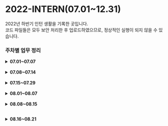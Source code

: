 # 2022-INTERN(07.01~12.31)

2022년 하반기 인턴 생활을 기록한 곳입니다.<br>
코드 파일들은 모두 보안 처리한 후 업로드하였으므로, 정상적인 실행이 되지 않을 수 있습니다.

<h3> 주차별 업무 정리 </h3>

<details>
<summary><b>07.01~07.07</b></summary>

 ####  ✔ 업무 환경 및 개발 환경 세팅
 * 사내 메신저, 자료 교환, 그룹웨어 등 계정 생성 및 승인.
 * 관리망과 인터넷망에 개발 환경 세팅(PYCHARM, Intellij, JAVA, Python 등 설치)
 ####  ✔ 정제 및 매핑 업무
 * 사용자가 특정한 서식 없이 입력한 데이터들을 조건에 맞게 정제하고, 키워드를 토대로 매핑하는 프로그램을 설계.
 * 사용 언어 : JAVA
 * 사용 자료 구조 : 이중 리스트, 해시맵
 * 데이터 셋 : A(400만), B(20만), C, D
 * 결과물 : A의 키워드와 B의 키워드를 각각 정제한 후, 각 키워드를 토대로 매핑(일치 또는 포함)한다. 매핑 결과 output을 csv 형식으로 출력하고, 이외의 필요한 정보는 C, D에서 추출한다.
</details><br>
 
<details>
<summary><b>07.08~07.14</b></summary>

 #### ✔ 내부 서비스 개편으로 인한 오류 해결 프로그램
 * 이메일 파일의 특정 정보들을 추출해 엑셀 파일로 리스트업하는 프로그램 제작.
 * 사용 언어 : PYTHON
 * 사용 라이브러리 : pandas, openpyxl, configparser, bs4
 * 사용 자료 구조 : 딕셔너리
 * 데이터 셋 : *.eml
 * 결과물 : *.eml 을 email.parser를 이용하여 데이터를 딕셔너리 식으로 저장한 후, 주어진 경로의 엑셀 파일로 출력한다.
 * 특징 : 해당 프로젝트는 오프라인 환경에서 실행되어야 하므로, 사용한 패키지의 *.whl, *.gz 파일을 다운로드 한 후, 실행 환경에서 패키지를 설치하였다.
 #### ✔ 매핑 추가 작업
 * 품목DB와의 추가 매핑.
</details><br>
 
<details>
<summary><b>07.15~07.29</b></summary>
 
 #### ✔ 개발 환경 세팅
 * BXM, ORACLE 설치 및 네트워크 연결
 #### ✔ 온라인 ESG 실태표 작성 페이지(SK이노베이션 계열 전용) 개발
 * 기존 온라인 실태표 작성 페이지를 참고하여 SK이노베이션 계열 전용 온라인 ESG 실태표 작성 페이지 개발.
 * 사용 언어 : html, backbone.js, java
 * DBMS : Oracle
 * 사용 프레임워크 : BXM
 * 신규 개발 업무를 진행하면서, 기존 코드의 오류를 세 가지 발견하였고, 해결하였다.
      - 팝업창 close 버튼 작동 안되는 오류 : 단순 이벤트 처리 함수를 추가하여 해결
      - 버튼의 이미지 클릭 시 작동 안되는 오류 : 이미지에도 동일한 name 값을 주어 해결
      - 일부 데이터가 render 시 초기화되는 오류 : 코드를 수정하여 해결
 * ScreenShot<br>
 ![Title](https://user-images.githubusercontent.com/42367169/182604676-24552c7e-930b-45f1-b0ca-38c3cd1c613e.png)
 </details><br>
  
 <details>
<summary><b>08.01~08.07</b></summary>
 
 #### ✔ 온라인 ESG 실태표 작성 페이지(SK이노베이션 계열 전용) 운영 및 문의 대응
 * 추가 수정 요건 반영
 * 배포 및 실제 서비스 운영
 * 운영 서버 테스트
  #### ✔ Internet Explorer 브라우저 지원 종료 배너 개발
 * Internet Explorer로 접속 시 IE 지원 종료 배너 개발.
 * '오늘 하루 동안 열지 않음' 버튼 클릭 시 쿠키를 설정하여 하루 동안 배너 숨김 처리.
 * 사용 언어 : html/css, JavaScript
 * 사용 프레임워크 : BXM
 * ScreenShot<br>
 ![IE Browser Banner](https://user-images.githubusercontent.com/42367169/182975544-4d8da600-df3d-421c-9b59-561b6d009d74.PNG)
 </details><br>
   
 <details>
<summary><b>08.08~08.15</b></summary>
 
 #### ✔ 코로나-19 확진으로 인한 휴가
 <br><br></details><br>
 
  <details>
<summary><b>08.16~08.21</b></summary>
 
 #### ✔ 온라인 ESG 실태표 작성 페이지(SK이노베이션 계열 전용) 데드락 문제 해결
 * 한 페이지의 데이터를 연달아 두 번 저장하는 과정에서 데드락 발생
 * 여러 명의 사용자가 동시에 하나의 테이블에 접근해서 DML문으로 데이터베이스를 변경하면 오라클은 특정 사용자가 자원을 독점하지 못하게 하기 위해서 락(잠금)을 발생시킨다. 서로 락을 풀어주기 전까지 대기 상태에 놓이며 데드락(교착 상태)가 발생한다.
 * 따라서 동시에 DB에 접근하지 않게끔 처리하였다.   
 
  <b>[ 수정 전 - 데드락 발생 ]</b>
  ```javascript
  // 임시저장(설문 답변 DB 접근)
  that.insertGovAnsr(true); 
  
  // 각 STEP별 데이터 유효성 검사
  if(that.parent.isValid("STEP1")){ 
      commonUtil.redirectRoutePage("MENUSD0700SK/STEP1");
      return false;
  }
  if(that.parent.isValid("STEP2")){
      commonUtil.redirectRoutePage("MENUSD0700SK/STEP2");
      return false;
  }
  if(that.parent.isValid("STEP3")){
      commonUtil.redirectRoutePage("MENUSD0700SK/STEP3");
      return false;
  }
  
  // 데이터가 모두 유효한 경우 설문 답변 모두 저장(설문 답변 DB 접근)
  that.insertStepAll();
  ```
  <b>[ 수정 후 - 데드락 발생 X ]</b>
  ```javascript
  // 각 STEP별 데이터 유효성 검사
  if(that.parent.isValid("STEP1")){ 
      // 임시저장(설문 답변 DB 접근)
      that.insertGovAnsr(true); 
      commonUtil.redirectRoutePage("MENUSD0700SK/STEP1");
      return false;
  }
  if(that.parent.isValid("STEP2")){
      // 임시저장(설문 답변 DB 접근)
      that.insertGovAnsr(true); 
      commonUtil.redirectRoutePage("MENUSD0700SK/STEP2");
      return false;
  }
  if(that.parent.isValid("STEP3")){
      // 임시저장(설문 답변 DB 접근)
      that.insertGovAnsr(true);
      commonUtil.redirectRoutePage("MENUSD0700SK/STEP3");
      return false;
  }
  
  // 데이터가 모두 유효한 경우 설문 답변 모두 저장(설문 답변 DB 접근)
  that.insertStepAll();
  ```
   #### ✔ 온라인 ESG 실태표 작성 페이지 오류 해결
   * 유효하지 않은 데이터임에도 경고 문구 출력 후 다음 단계로 넘어가는 오류, 저장 후에도 임시저장을 해야 한다는 문구가 출력되는 오류, 데이터 무결성 오류 등 기존 실태표 사이트 전반에서 발생하는 오류들 해결
   * 본인이 작성하지 않은 코드에서의 오류를 해결하며 코드 분석 능력, 문제 해결 능력, 의사소통 능력을 키움.
 </details><br>
